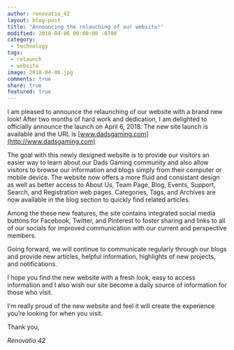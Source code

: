 ```yaml
---
author: renovatio_42
layout: blog-post
title: "Announcing the relauching of our website!"
modified: 2018-04-06 00:00:00 -0700
category:
 - technology
tags:
 - relaunch
 - website
image: 2018-04-06.jpg
comments: true
share: true
featured: true
---
```


I am pleased to announce the relaunching of our website with a brand new look! After two months of hard work and dedication, I am delighted to officially announce the launch on April 6, 2018. The new site launch is available and the URL is [www.dadsgaming.com](http://www.dadsgaming.com)

The goal with this newly designed website is to provide our visitors an easier way to learn about our Dads Gaming community and also allow visitors to browse our information and blogs simply from their computer or mobile device. The website now offers a more fluid and consistant design as well as better access to About Us, Team Page, Blog, Events, Support, Search, and Registration web pages. Categories, Tags, and Archives are now available in the blog section to quickly find related articles.

Among the these new features, the site contains integrated social media buttons for Facebook, Twitter, and Pinterest to foster sharing and links to all of our socials for improved communication with our current and perspective members. 

Going forward, we will continue to communicate regularly through our blogs and provide new articles, helpful information, highlights of new projects, and notifications.

I hope you find the new website with a fresh look, easy to access information and I also wish our site become a daily source of information for those who visit.

I'm really proud of the new website and feel it will create the experience you’re looking for when you visit. 

Thank you,
<p><em>Renovatio 42</em></p>